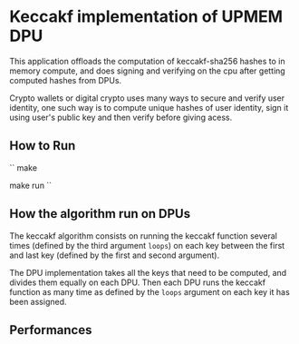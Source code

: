 Keccakf implementation of UPMEM DPU
===================================
This application offloads the computation of keccakf-sha256 hashes to in memory compute,
and does signing and verifying on the cpu after getting computed hashes from DPUs.

Crypto wallets or digital crypto uses many ways to secure and verify user identity, one
such way is to compute unique hashes of user identity, sign it using user's public key
and then verify before giving acess.


How to Run
----------

``
make

make run
``

How the algorithm run on DPUs
-----------------------------

The keccakf algorithm consists on running the keccakf function several times (defined by the third argument ``loops``) on each key between the first and last key (defined by the first and second argument).

The DPU implementation takes all the keys that need to be computed, and divides them equally on each DPU. Then each DPU runs the keccakf function as many time as defined by the ``loops`` argument on each key it has been assigned.

Performances
------------

